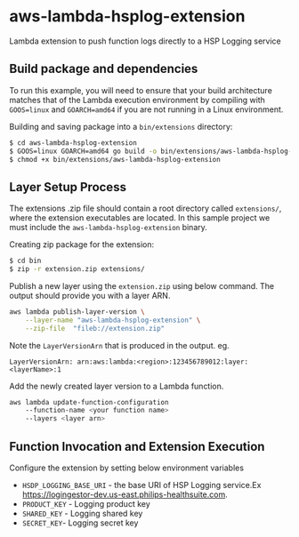 # aws-lambda-hsplog-extension
Lambda extension to push function logs directly to a HSP Logging service

## Build package and dependencies

To run this example, you will need to ensure that your build architecture matches that of the Lambda execution environment by compiling with `GOOS=linux` and `GOARCH=amd64` if you are not running in a Linux environment.

Building and saving package into a `bin/extensions` directory:
```bash
$ cd aws-lambda-hsplog-extension
$ GOOS=linux GOARCH=amd64 go build -o bin/extensions/aws-lambda-hsplog-extension main.go
$ chmod +x bin/extensions/aws-lambda-hsplog-extension
```

## Layer Setup Process
The extensions .zip file should contain a root directory called `extensions/`, where the extension executables are located. In this sample project we must include the `aws-lambda-hsplog-extension` binary.

Creating zip package for the extension:
```bash
$ cd bin
$ zip -r extension.zip extensions/
```

Publish a new layer using the `extension.zip` using below command. The output should provide you with a layer ARN. 

```bash
aws lambda publish-layer-version \
    --layer-name "aws-lambda-hsplog-extension" \
    --zip-file  "fileb://extension.zip"
```

Note the `LayerVersionArn` that is produced in the output. eg. 

```
LayerVersionArn: arn:aws:lambda:<region>:123456789012:layer:<layerName>:1
```

Add the newly created layer version to a Lambda function.

```bash
aws lambda update-function-configuration 
    --function-name <your function name> 
    --layers <layer arn>
```

## Function Invocation and Extension Execution

Configure the extension by setting below environment variables

* `HSDP_LOGGING_BASE_URI` - the base URI of HSP Logging service.Ex https://logingestor-dev.us-east.philips-healthsuite.com. 
* `PRODUCT_KEY` - Logging product key
* `SHARED_KEY` - Logging shared key
* `SECRET_KEY`-  Logging secret key

